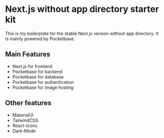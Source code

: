 # Next.js without app directory starter kit

This is my boilerplate for the stable Next.js version without app directory. It is mainly powered by Pocketbase.

## Main Features

- Next.js for frontend
- Pocketbase for backend
- Pocketbase for database
- Pocketbase for authentication
- Pocketbase for image hosting

## Other features

- MaterialUI
- TailwindCSS
- React-Icons
- Dark-Mode
